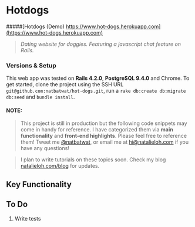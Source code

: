 # Hotdogs
#####[Hotdogs (Demo) https://www.hot-dogs.herokuapp.com](https://www.hot-dogs.herokuapp.com)
> *Dating website for doggies. Featuring a javascript chat feature on Rails.*

### Versions & Setup
This web app was tested on **Rails 4.2.0**, **PostgreSQL 9.4.0** and Chrome. 
To get started, clone the project using the SSH URL `git@github.com:natbatwat/hot-dogs.git`, run a `rake db:create db:migrate db:seed` and `bundle install`. 

#### NOTE:

> This project is still in production but the following code snippets may come in handy for reference. I have categorized them via **main functionality** and **front-end highlights**. Please feel free to reference them! Tweet me [@natbatwat](http://www.twitter.com/natbatwat), or email me at  <a href="mailto:hi@natalieloh.com">hi@natalieloh.com</a> if you have any questions! 

> I plan to write tutorials on these topics soon. Check my blog [natalieloh.com/blog](http://natalieloh.com/blog) for updates.


## Key Functionality

## To Do
1. Write tests